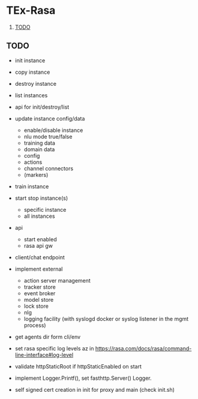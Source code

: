 # TEx-Rasa

1. [TODO](#todo)

## TODO

* init instance
* copy instance
* destroy instance
* list instances
* api for init/destroy/list
* update instance config/data
  * enable/disable instance
  * nlu mode true/false
  * training data
  * domain data
  * config
  * actions
  * channel connectors
  * (markers)
* train instance
* start stop instance(s)
  * specific instance
  * all instances
* api
  * start enabled
  * rasa api gw
* client/chat endpoint
* implement external
  * action server management
  * tracker store
  * event broker
  * model store
  * lock store
  * nlg
  * logging facility (with syslogd docker or syslog listener in the mgmt process)

* get agents dir form cli/env
* set rasa specific log levels az in <https://rasa.com/docs/rasa/command-line-interface#log-level>
* validate httpStaticRoot if httpStaticEnabled on start
* implement Logger.Printf(), set fasthttp.Server() Logger.
* self signed cert creation in init for proxy and main (check init.sh)
